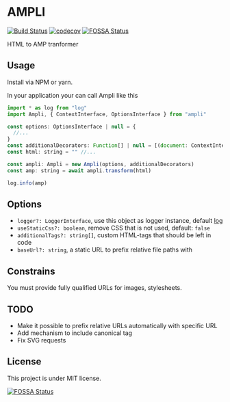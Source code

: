 # AMPLI

[![Build Status](https://travis-ci.org/knamp/ampli.svg?branch=master)](https://travis-ci.org/knamp/ampli)
[![codecov](https://codecov.io/gh/knamp/ampli/branch/master/graph/badge.svg)](https://codecov.io/gh/knamp/ampli)
[![FOSSA Status](https://app.fossa.io/api/projects/git%2Bgithub.com%2Fknamp%2Fampli.svg?type=shield)](https://app.fossa.io/projects/git%2Bgithub.com%2Fknamp%2Fampli?ref=badge_shield)

HTML to AMP tranformer

## Usage

Install via NPM or yarn.

In your application your can call Ampli like this

```javascript
import * as log from "log"
import Ampli, { ContextInterface, OptionsInterface } from "ampli"

const options: OptionsInterface | null = {
  //...
}
const additionalDecorators: Function[] | null = [(document: ContextInterface, options: OptionsInterface) => document]
const html: string = "" //...

const ampli: Ampli = new Ampli(options, additionalDecorators)
const amp: string = await ampli.transform(html)

log.info(amp)
```

## Options

* `logger?: LoggerInterface`, use this object as logger instance, default [log](https://www.npmjs.com/package/log)
* `useStaticCss?: boolean`, remove CSS that is not used, default: `false`
* `additionalTags?: string[]`, custom HTML-tags that should be left in code
* `baseUrl?: string`, a static URL to prefix relative file paths with

## Constrains

You must provide fully qualified URLs for images, stylesheets.

## TODO

* Make it possible to prefix relative URLs automatically with specific URL
* Add mechanism to include canonical tag
* Fix SVG requests

## License

This project is under MIT license.


[![FOSSA Status](https://app.fossa.io/api/projects/git%2Bgithub.com%2Fknamp%2Fampli.svg?type=large)](https://app.fossa.io/projects/git%2Bgithub.com%2Fknamp%2Fampli?ref=badge_large)
